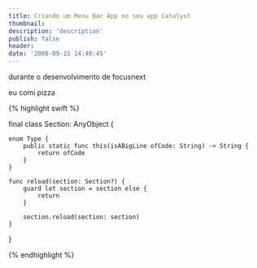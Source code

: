 ```yaml
---
title: Criando um Menu Bar App no seu app Catalyst
thumbnail: 
description: 'description'
publish: false
header: 
date: '2008-09-15 14:40:45'
---
```


durante o desenvolvimento de focusnext

eu comi pizza

{% highlight swift %}

final class Section: AnyObject {

    enum Type {
        public static func this(isABigLine ofCode: String) -> String {
            return ofCode
        }
    }

    func reload(section: Section?) {
        guard let section = section else {
            return
        }

        section.reload(section: section)
    }
}

{% endhighlight %}